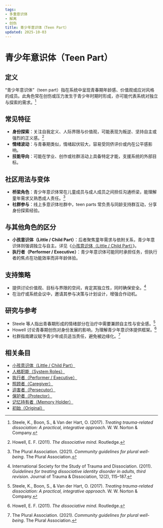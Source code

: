 ```yaml
---
tags:
- 多重意识体
- 解离
- 创伤
title: 青少年意识体（Teen Part）
updated: 2025-10-03
---
```


# 青少年意识体（Teen Part）

## 定义

“青少年意识体”（teen part）指在系统中呈现青春期年龄感、价值观或应对风格的成员。此角色常在创伤或压力发生于青少年时期时形成，亦可能代表系统对独立与探索的需求。[^steele2017]

## 常见特征

- **身份探索**：关注自我定义、人际界限与价值观，可能表现为叛逆、坚持自主或强烈的正义感。[^howell2011]
- **情绪波动**：与青春期类似，情绪起伏较大，容易受同侪评价或内在公平感影响。
- **技能导向**：可能在学业、创作或社群活动上具备特定才能，支援系统的外部目标。

## 社区用法与变体

- **桥梁角色**：青少年意识体常在儿童成员与成人成员之间担任沟通桥梁，能理解童年需求又熟悉成人责任。[^thepluralassociation2021]
- **社群参与**：线上多意识体社群中，teen parts 常负责与同龄支持群互动，分享身份探索经验。

## 与其他角色的区分

- **小孩意识体（Little / Child Part）**：后者聚焦童年需求与依附关系，青少年意识体则强调独立与自主。详见《[小孩意识体（Little / Child Part）](Little.md)》。
- **执行者（Performer / Executive）**：青少年意识体可能同时承担任务，但执行者的焦点在功能效率而非年龄体验。

## 支持策略

- 提供讨论价值观、目标与界限的空间，肯定其独立性，同时确保安全。[^isstd2011]
- 在治疗或系统会议中，邀请其参与决策与计划设计，增强合作动机。

## 研究与参考

- Steele 等人指出青春期形成的情绪部分在治疗中需要兼顾自主性与安全感。[^steele2017]
- Howell 讨论青春期创伤对身份发展的影响，为理解青少年意识体提供框架。[^howell2011]
- 社群指南建议赋予青少年成员适当责任，避免被边缘化。[^thepluralassociation2021]

[^steele2017]: Steele, K., Boon, S., & Van der Hart, O. (2017). *Treating trauma-related dissociation: A practical, integrative approach*. W. W. Norton & Company.
[^howell2011]: Howell, E. F. (2011). *The dissociative mind*. Routledge.
[^isstd2011]: International Society for the Study of Trauma and Dissociation. (2011). *Guidelines for treating dissociative identity disorder in adults, third revision*. Journal of Trauma & Dissociation, 12(2), 115–187.
[^thepluralassociation2021]: The Plural Association. (2021). *Community guidelines for plural well-being*. The Plural Association.

## 相关条目

- [小孩意识体（Little / Child Part）](Little.md)
- [人格职能（System Roles）](System-Roles.md)
- [执行者（Performer / Executive）](Performer-Executive.md)
- [照顾者（Caregiver）](Caregiver.md)
- [迫害者（Persecutor）](Persecutor.md)
- [保护者（Protector）](Protector.md)
- [记忆持有者（Memory Holder）](Memory-Holder.md)
- [初始（Original）](Original.md)
